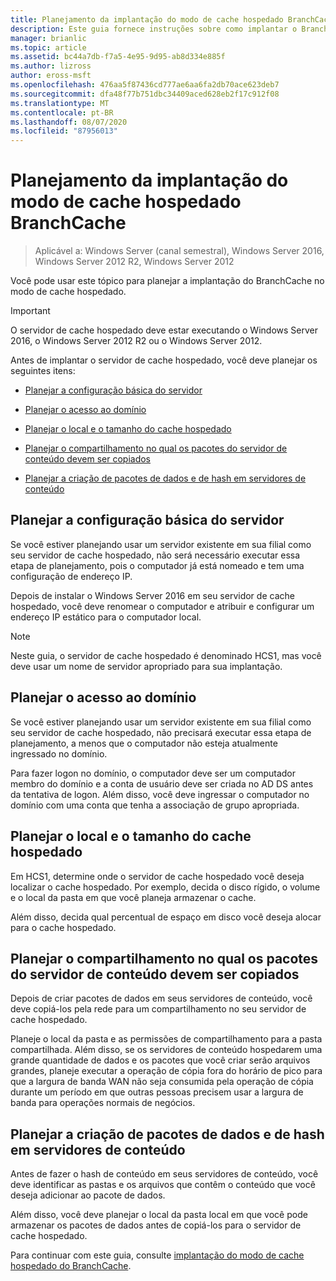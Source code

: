 ```yaml
---
title: Planejamento da implantação do modo de cache hospedado BranchCache
description: Este guia fornece instruções sobre como implantar o BranchCache no modo de cache hospedado em computadores que executam o Windows Server 2016 e o Windows 10
manager: brianlic
ms.topic: article
ms.assetid: bc44a7db-f7a5-4e95-9d95-ab8d334e885f
ms.author: lizross
author: eross-msft
ms.openlocfilehash: 476aa5f87436cd777ae6aa6fa2db70ace623deb7
ms.sourcegitcommit: dfa48f77b751dbc34409aced628eb2f17c912f08
ms.translationtype: MT
ms.contentlocale: pt-BR
ms.lasthandoff: 08/07/2020
ms.locfileid: "87956013"
---
```

# <a name="branchcache-hosted-cache-mode-deployment-planning"></a>Planejamento da implantação do modo de cache hospedado BranchCache

>Aplicável a: Windows Server (canal semestral), Windows Server 2016, Windows Server 2012 R2, Windows Server 2012

Você pode usar este tópico para planejar a implantação do BranchCache no modo de cache hospedado.

>[!IMPORTANT]
>O servidor de cache hospedado deve estar executando o Windows Server 2016, o Windows Server 2012 R2 ou o Windows Server 2012.

Antes de implantar o servidor de cache hospedado, você deve planejar os seguintes itens:

- [Planejar a configuração básica do servidor](#bkmk_basic)

- [Planejar o acesso ao domínio](#bkmk_domain)

- [Planejar o local e o tamanho do cache hospedado](#bkmk_cachelocation)

- [Planejar o compartilhamento no qual os pacotes do servidor de conteúdo devem ser copiados](#bkmk_package)

- [Planejar a criação de pacotes de dados e de hash em servidores de conteúdo](#bkmk_prehash)

## <a name="plan-basic-server-configuration"></a><a name="bkmk_basic"></a>Planejar a configuração básica do servidor

Se você estiver planejando usar um servidor existente em sua filial como seu servidor de cache hospedado, não será necessário executar essa etapa de planejamento, pois o computador já está nomeado e tem uma configuração de endereço IP.

Depois de instalar o Windows Server 2016 em seu servidor de cache hospedado, você deve renomear o computador e atribuir e configurar um endereço IP estático para o computador local.

>[!NOTE]
>Neste guia, o servidor de cache hospedado é denominado HCS1, mas você deve usar um nome de servidor apropriado para sua implantação.

## <a name="plan-domain-access"></a><a name="bkmk_domain"></a>Planejar o acesso ao domínio

Se você estiver planejando usar um servidor existente em sua filial como seu servidor de cache hospedado, não precisará executar essa etapa de planejamento, a menos que o computador não esteja atualmente ingressado no domínio.

Para fazer logon no domínio, o computador deve ser um computador membro do domínio e a conta de usuário deve ser criada no AD DS antes da tentativa de logon. Além disso, você deve ingressar o computador no domínio com uma conta que tenha a associação de grupo apropriada.

## <a name="plan-the-location-and-size-of-the-hosted-cache"></a><a name="bkmk_cachelocation"></a>Planejar o local e o tamanho do cache hospedado

Em HCS1, determine onde o servidor de cache hospedado você deseja localizar o cache hospedado. Por exemplo, decida o disco rígido, o volume e o local da pasta em que você planeja armazenar o cache.

Além disso, decida qual percentual de espaço em disco você deseja alocar para o cache hospedado.

## <a name="plan-the-share-to-which-the-content-server-packages-are-to-be-copied"></a><a name="bkmk_package"></a>Planejar o compartilhamento no qual os pacotes do servidor de conteúdo devem ser copiados

Depois de criar pacotes de dados em seus servidores de conteúdo, você deve copiá-los pela rede para um compartilhamento no seu servidor de cache hospedado.

Planeje o local da pasta e as permissões de compartilhamento para a pasta compartilhada. Além disso, se os servidores de conteúdo hospedarem uma grande quantidade de dados e os pacotes que você criar serão arquivos grandes, planeje executar a operação de cópia fora do horário de pico para que a largura de banda WAN não seja consumida pela operação de cópia durante um período em que outras pessoas precisem usar a largura de banda para operações normais de negócios.

## <a name="plan-prehashing-and-data-package-creation-on-content-servers"></a><a name="bkmk_prehash"></a>Planejar a criação de pacotes de dados e de hash em servidores de conteúdo

Antes de fazer o hash de conteúdo em seus servidores de conteúdo, você deve identificar as pastas e os arquivos que contêm o conteúdo que você deseja adicionar ao pacote de dados.

Além disso, você deve planejar o local da pasta local em que você pode armazenar os pacotes de dados antes de copiá-los para o servidor de cache hospedado.

Para continuar com este guia, consulte [implantação do modo de cache hospedado do BranchCache](4-Bc-Hcm-Deployment.md).
